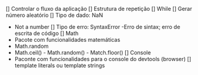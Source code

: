 [] Controlar o fluxo da aplicação
[] Estrutura de repetição
  [] While
[] Gerar número aleatório
[] Tipo de dado: NaN 
  - Not a number
[] Tipo de erro: SyntaxError
 -Erro de sintax; erro de escrita de código
[] Math
  - Pacote com funcionalidades matemáticas
  - Math.random
  - Math.ceil() - Math.random() - Match.floor()
[] Console 
  - Paconte com funcionalidades para o console do devtools (browser)
[] template literals ou template strings